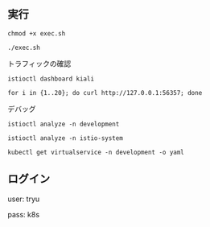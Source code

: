 ## 実行
`chmod +x exec.sh`

`./exec.sh`

トラフィックの確認

`istioctl dashboard kiali`

`for i in {1..20}; do curl http://127.0.0.1:56357; done`

デバッグ

`istioctl analyze -n development`

`istioctl analyze -n istio-system`

`kubectl get virtualservice -n development -o yaml`

## ログイン
user: tryu

pass: k8s
